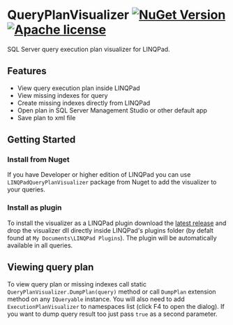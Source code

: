 # QueryPlanVisualizer [![NuGet Version](https://buildstats.info/nuget/LINQPadQueryPlanVisualizer)](https://www.nuget.org/packages/LINQPadQueryPlanVisualizer/) [![Apache license](http://img.shields.io/badge/license-Apache-brightgreen.svg)](https://github.com/Giorgi/QueryPlanVisualizer/blob/master/LICENSE.md)
SQL Server query execution plan visualizer for LINQPad.

## Features
* View query execution plan inside LINQPad
* View missing indexes for query
* Create missing indexes directly from LINQPad
* Open plan in SQL Server Management Studio or other default app
* Save plan to xml file

## Getting Started
### Install from Nuget
If you have Developer or higher edition of LINQPad you can use `LINQPadQueryPlanVisualizer` package from Nuget 
to add the visualizer to your queries.

### Install as plugin
To install the visualizer as a LINQPad plugin download the [latest release](https://github.com/Giorgi/QueryPlanVisualizer/releases/latest) and drop the visualizer dll directly inside LINQPad's plugins folder (by defalt found at `My Documents\LINQPad Plugins`). The plugin will be automatically available in all queries.

## Viewing query plan
To view query plan or missing indexes call static `QueryPlanVisualizer.DumpPlan(query)` method or call `DumpPlan` extension method on any `IQueryable` instance. You will also need to add `ExecutionPlanVisualizer` to namespaces list (click F4 to open the dialog). If you want to dump query result too just pass `true` as a second parameter.
